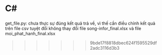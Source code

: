 # C#
#####
get_file.py: chưa thực sự đúng kết quả trả về, vì thế cần điều chỉnh kết quả trên file csv
tuyệt đối không thay đổi file song-infor_final.xlsx và file moi_phat_hanh_final.xlsx
>>>>>>> 9bde17f8818dbec624f1595529df2adc3116d3b3
